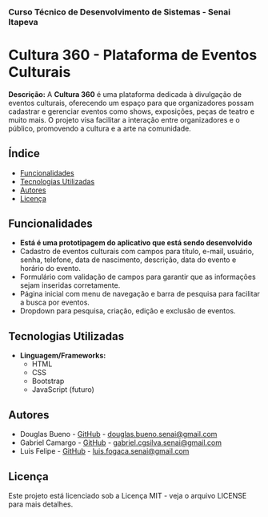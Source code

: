 ### Curso Técnico de Desenvolvimento de Sistemas - Senai Itapeva

# Cultura 360 - Plataforma de Eventos Culturais

**Descrição:**
A **Cultura 360** é uma plataforma dedicada à divulgação de eventos culturais, oferecendo um espaço para que organizadores possam cadastrar e gerenciar eventos como shows, exposições, peças de teatro e muito mais. O projeto visa facilitar a interação entre organizadores e o público, promovendo a cultura e a arte na comunidade.

## Índice
- [Funcionalidades](#funcionalidades)
- [Tecnologias Utilizadas](#tecnologias-utilizadas)
- [Autores](#autores)
- [Licença](#licença)

## Funcionalidades
- **Está é uma prototipagem do aplicativo que está sendo desenvolvido**
- Cadastro de eventos culturais com campos para título, e-mail, usuário, senha, telefone, data de nascimento, descrição, data do evento e horário do evento.
- Formulário com validação de campos para garantir que as informações sejam inseridas corretamente.
- Página inicial com menu de navegação e barra de pesquisa para facilitar a busca por eventos.
- Dropdown para pesquisa, criação, edição e exclusão de eventos.

## Tecnologias Utilizadas
- **Linguagem/Frameworks:**
  - HTML
  - CSS
  - Bootstrap
  - JavaScript (futuro)

## Autores
- Douglas Bueno - [GitHub](https://github.com/DouglasBueno11) - douglas.bueno.senai@gmail.com
- Gabriel Camargo - [GitHub](https://github.com/gabrielcamargogsilva) - gabriel.cgsilva.senai@gmail.com
- Luis Felipe - [GitHub](https://github.com/Luisfsf) - luis.fogaca.senai@gmail.com

## Licença
Este projeto está licenciado sob a Licença MIT - veja o arquivo LICENSE para mais detalhes.
